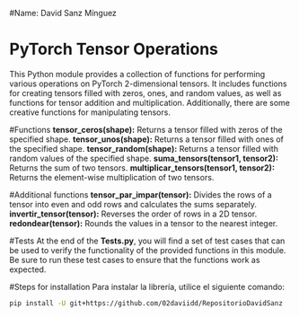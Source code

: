 #Name: David Sanz Mínguez

# PyTorch Tensor Operations
This Python module provides a collection of functions for performing various operations 
on PyTorch 2-dimensional tensors. 
It includes functions for creating tensors filled with zeros, ones, and random values, 
as well as functions for tensor addition and multiplication. 
Additionally, there are some creative functions for manipulating tensors.

#Functions
**tensor_ceros(shape):** Returns a tensor filled with zeros of the specified shape.
**tensor_unos(shape):** Returns a tensor filled with ones of the specified shape.
**tensor_random(shape):** Returns a tensor filled with random values of the specified shape.
**suma_tensors(tensor1, tensor2):** Returns the sum of two tensors.
**multiplicar_tensors(tensor1, tensor2):** Returns the element-wise multiplication of two tensors.

#Additional functions
**tensor_par_impar(tensor):** Divides the rows of a tensor into even and odd rows and calculates the sums separately.
**invertir_tensor(tensor):** Reverses the order of rows in a 2D tensor.
**redondear(tensor):** Rounds the values in a tensor to the nearest integer.

#Tests
At the end of the **Tests.py**, you will find a set of test cases that can be used to verify
the functionality of the provided functions in this module. 
Be sure to run these test cases to ensure that the functions work as expected.

#Steps for installation
Para instalar la librería, utilice el siguiente comando:
```bash
pip install -U git+https://github.com/02daviidd/RepositorioDavidSanz
